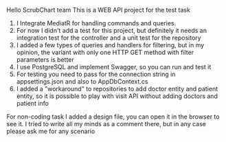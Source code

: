 Hello ScrubChart team
This is a WEB API project for the test task
1) I Integrate MediatR for handling commands and queries.
2) For now I didn't add a test for this project, but definitely it needs an integration test for the controller and a unit test for the repository
3) I added a few types of queries and handlers for filtering, but in my opinion, the variant with only one HTTP GET method with filter parameters is better
4) I use PostgreSQL and implement Swagger, so you can run and test it
5) For testing you need to pass for the connection string in appsettings.json and also to AppDbContext.cs
6) I added a "workaround" to repositories to add doctor entity and patient entity, so it is possible to play with visit API without adding doctors and patient info

For non-coding task 
I added a design file, you can open it in the browser to see it. 
I tried to write all my minds as a comment there, but in any case please ask me for any scenario
